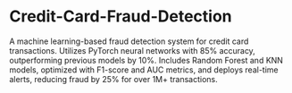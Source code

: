 # Credit-Card-Fraud-Detection
A machine learning-based fraud detection system for credit card transactions. Utilizes PyTorch neural networks with 85% accuracy, outperforming previous models by 10%. Includes Random Forest and KNN models, optimized with F1-score and AUC metrics, and deploys real-time alerts, reducing fraud by 25% for over 1M+ transactions.
